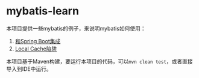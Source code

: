 # mybatis-learn

本项目提供一些mybatis的例子，来说明mybatis如何使用：

1. [和Spring Boot集成](Spring_Boot.md)
1. [Local Cache陷阱](Local_Cache_Pitfall.md)

本项目基于Maven构建，要运行本项目的代码，可以``mvn clean test``，或者直接导入到IDE中运行。


